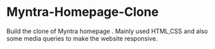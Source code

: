 # Myntra-Homepage-Clone
Build the clone of Myntra homepage . Mainly used HTML,CSS and also some media queries to make the website responsive. 
